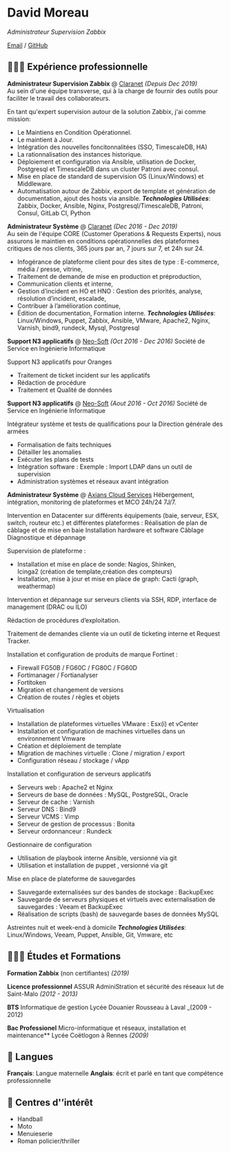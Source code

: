 # David Moreau
_Administrateur Supervision Zabbix_

[Email](mailto:davidmoreau53@pm.me) / [GitHub](https://github.com/david-moreau)

## 🧑🏻‍💻 Expérience professionnelle

**Administrateur Supervision Zabbix** @ [Claranet](https://www.claranet.fr/) _(Depuis Dec 2019)_ <br>
Au sein d'une équipe transverse, qui à la charge de fournir des outils pour faciliter le travail des collaborateurs.

En tant qu'expert supervision autour de la solution Zabbix, j'ai comme mission:
  - Le Maintiens en Condition Opérationnel.
  - Le maintient à Jour.
  - Intégration des nouvelles foncitonnalitées (SSO, TimescaleDB, HA)
  - La rationnalisation des instances historique.
  - Déploiement et configuration via Ansible, utilisation de Docker, Postgresql et TimescaleDB dans un cluster Patroni avec consul.
  - Mise en place de standard de supervision OS (Linux/Windows) et Middleware.
  - Automatisation autour de Zabbix, export de template et génération de documentation, ajout des hosts via ansible.
**_Technologies Utilisées_**: Zabbix, Docker, Ansible, Nginx, Postgresql/TimescaleDB, Patroni, Consul, GitLab CI, Python

**Administrateur Système** @ [Claranet](https://www.claranet.fr/) _(Dec 2016 - Dec 2019)_ <br>
Au sein de l'équipe CORE (Customer Operations & Requests Experts), nous assurons le maintien en conditions opérationnelles des plateformes critiques de nos clients, 365 jours par an, 7 jours sur 7, et 24h sur 24.

  - Infogérance de plateforme client pour des sites de type : E-commerce, média / presse, vitrine,
  - Traitement de demande de mise en production et préproduction,
  - Communication clients et interne,
  - Gestion d’incident en HO et HNO : Gestion des priorités, analyse, résolution d’incident, escalade,
  - Contribuer à l’amélioration continue,
  - Édition de documentation, Formation interne.
**_Technologies Utilisées_**: Linux/Windows, Puppet, Zabbix, Ansible, VMware, Apache2, Nginx, Varnish, bind9, rundeck, Mysql, Postgresql

**Support N3 applicatifs** @ [Neo-Soft](https://www.neo-soft.fr/) _(Oct 2016 - Dec  2016)_
Société de Service en Ingénierie Informatique

Support N3 applicatifs pour Oranges
  - Traitement de ticket incident sur les applicatifs
  - Rédaction de procédure
  - Traitement et Qualité de données
	
**Support N3 applicatifs** @ [Neo-Soft](https://www.neo-soft.fr/) _(Aout 2016 - Oct  2016)_
Société de Service en Ingénierie Informatique

Intégrateur système et tests de qualifications pour la Direction générale des armées

  - Formalisation de faits techniques 
  - Détailler les anomalies 
  - Exécuter les plans de tests 
  - Intégration software : 
      Exemple : Import LDAP dans un outil de supervision 
  - Administration systèmes et réseaux avant intégration 

**Administrateur Système** @ [Axians Cloud Services](https://www.axians.fr/)
Hébergement, intégration, monitoring de plateformes et MCO 24h/24 7J/7.

Intervention en Datacenter sur différents équipements (baie, serveur, ESX, switch, routeur etc.) et différentes plateformes : 
Réalisation de plan de câblage et de mise en baie
Installation hardware et software
Câblage
Diagnostique et dépannage

Supervision de plateforme : 
  - Installation et mise en place de sonde: Nagios, Shinken, Icinga2 (création de template,création des compteurs)
  - Installation, mise à jour et mise en place de graph: Cacti (graph, weathermap)

Intervention et dépannage sur serveurs clients via SSH, RDP, interface de management (DRAC ou ILO)

Rédaction de procédures d’exploitation.

Traitement de demandes cliente via un outil de ticketing interne et Request Tracker.

Installation et configuration de produits de marque Fortinet :
  - Firewall FG50B / FG60C / FG80C / FG60D
  - Fortimanager / Fortianalyser
  - Fortitoken
  - Migration et changement de versions
  - Création de routes / règles et objets

Virtualisation
  - Installation de plateformes virtuelles VMware : Esx(i) et vCenter
  - Installation et configuration de machines virtuelles dans un environnement Vmware
  - Création et déploiement de template
  - Migration de machines virtuelle : Clone / migration / export
  - Configuration réseau / stockage / vApp

Installation et configuration de serveurs applicatifs
  - Serveurs web : Apache2 et Nginx
  - Serveurs de base de données : MySQL, PostgreSQL, Oracle
  - Serveur de cache : Varnish
  - Serveur DNS : Bind9
  - Serveur VCMS : Vimp
  - Serveur de gestion de processus : Bonita
  - Serveur ordonnanceur : Rundeck

Gestionnaire de configuration
  - Utilisation de playbook interne Ansible, versionné via git
  - Utilisation et installation de puppet , versionné via git

Mise en place de plateforme de sauvegardes
  - Sauvegarde externalisées sur des bandes de stockage : BackupExec
  - Sauvegarde de serveurs physiques et virtuels avec externalisation de sauvegardes : Veeam et BackupExec
  - Réalisation de scripts (bash) de sauvegarde bases de données MySQL

Astreintes nuit et week-end à domicile
**_Technologies Utilisées_**: Linux/Windows, Veeam, Puppet, Ansible, Git, Vmware, etc
## 🧑🏻‍🎓 Études et Formations

**Formation Zabbix** (non certifiantes) _(2019)_

**Licence professionnel** ASSUR AdminiStration et sécurité des réseaux
    Iut de Saint-Malo _(2012 - 2013)_

**BTS** Informatique de gestion
    Lycée Douanier Rousseau à Laval _(2009 - 2012)

**Bac Professionel** Micro-informatique et réseaux, installation et maintenance** 
    Lycée Coëtlogon à Rennes _(2009)_

## 💬 Langues

**Français**: Langue maternelle
**Anglais**: écrit et parlé en tant que compétence professionnelle

## 📌 Centres d'’intérêt
  - Handball
  - Moto
  - Menuieserie
  - Roman policier/thriller